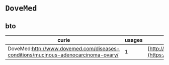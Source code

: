 # `DoveMed`

## bto

| curie                                                                             |   usages | nodes                                                                                                           |
|-----------------------------------------------------------------------------------|----------|-----------------------------------------------------------------------------------------------------------------|
| DoveMed:http://www.dovemed.com/diseases-conditions/mucinous-adenocarcinoma-ovary/ |        1 | [http://purl.obolibrary.org/obo/BTO:0005850](https://bioregistry.io/http://purl.obolibrary.org/obo/BTO:0005850) |
